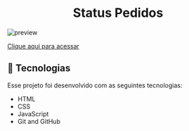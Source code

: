 ﻿<h1 align="center"> Status Pedidos </h1>

![preview](https://cdn.discordapp.com/attachments/1015396898766590054/1089337196512804864/Screenshot_1.png)

[Clique aqui para acessar](https://ryanwilll.github.io/statusPedido/)

## 🚀 Tecnologias

Esse projeto foi desenvolvido com as seguintes tecnologias:

- HTML
- CSS
- JavaScript
- Git and GitHub
